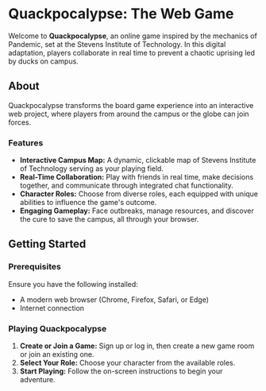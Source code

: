 # Quackpocalypse: The Web Game

Welcome to **Quackpocalypse**, an online game inspired by the mechanics of Pandemic, set at the Stevens Institute of Technology. In this digital adaptation, players collaborate in real time to prevent a chaotic uprising led by ducks on campus.

## About

Quackpocalypse transforms the board game experience into an interactive web project, where players from around the campus or the globe can join forces.

### Features

- **Interactive Campus Map:** A dynamic, clickable map of Stevens Institute of Technology serving as your playing field.
- **Real-Time Collaboration:** Play with friends in real time, make decisions together, and communicate through integrated chat functionality.
- **Character Roles:** Choose from diverse roles, each equipped with unique abilities to influence the game's outcome.
- **Engaging Gameplay:** Face outbreaks, manage resources, and discover the cure to save the campus, all through your browser.

## Getting Started

### Prerequisites

Ensure you have the following installed:
- A modern web browser (Chrome, Firefox, Safari, or Edge)
- Internet connection

### Playing Quackpocalypse

1. **Create or Join a Game:** Sign up or log in, then create a new game room or join an existing one.
2. **Select Your Role:** Choose your character from the available roles.
3. **Start Playing:** Follow the on-screen instructions to begin your adventure.
